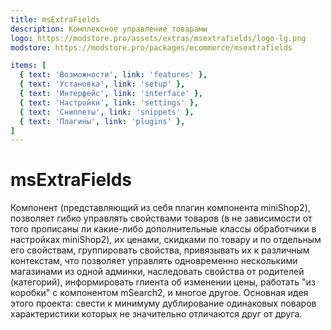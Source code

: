 ```yaml
---
title: msExtraFields
description: Комплексное управление товарами
logo: https://modstore.pro/assets/extras/msextrafields/logo-lg.png
modstore: https://modstore.pro/packages/ecommerce/msextrafields

items: [
  { text: 'Возможности', link: 'features' },
  { text: 'Установка', link: 'setup' },
  { text: 'Интерфейс', link: 'interface' },
  { text: 'Настройки', link: 'settings' },
  { text: 'Сниппеты', link: 'snippets' },
  { text: 'Плагины', link: 'plugins' },
]
---
```

# msExtraFields

Компонент (представляющий из себя плагин компонента miniShop2), позволяет гибко управлять свойствами товаров (в не зависимости от того прописаны ли какие-либо дополнительные классы обработчики в настройках miniShop2), их ценами, скидками по товару и по отдельным его свойствам, группировать свойства, привязывать их к различным контекстам, что позволяет управлять одновременно несколькими магазинами из одной админки, наследовать свойства от родителей (категорий), информировать rлиента об изменении цены, работать "из коробки" с компонентом mSearch2, и многое другое. Основная идея этого проекта: свести к минимуму дублирование одинаковых nоваров характеристики которых не значительно отличаются друг от друга.
